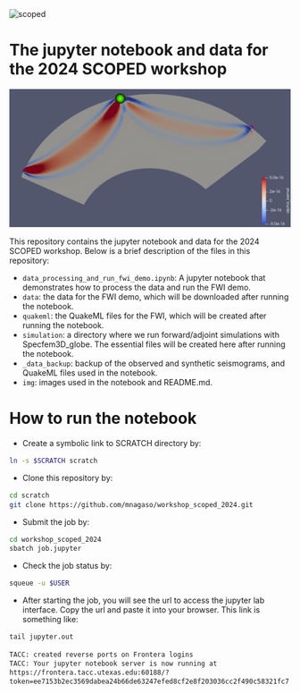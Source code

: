 <img src="https://seisscoped.org/images/scoped_logo.jpg" alt="scoped" width="50"/>

# The jupyter notebook and data for the 2024 SCOPED workshop

![kernel](img/kernel.png)

This repository contains the jupyter notebook and data for the 2024 SCOPED workshop. Below is a brief description of the files in this repository:

- `data_processing_and_run_fwi_demo.ipynb`: A jupyter notebook that demonstrates how to process the data and run the FWI demo.
- `data`: the data for the FWI demo, which will be downloaded after running the notebook.
- `quakeml`: the QuakeML files for the FWI, which will be created after running the notebook.
- `simulation`: a directory where we run forward/adjoint simulations with Specfem3D_globe. The essential files will be created here after running the notebook.
- `_data_backup`: backup of the observed and synthetic seismograms, and QuakeML files used in the notebook.
- `img`: images used in the notebook and README.md.

# How to run the notebook

- Create a symbolic link to SCRATCH directory by:
```bash
ln -s $SCRATCH scratch
```
- Clone this repository by:
```bash
cd scratch
git clone https://github.com/mnagaso/workshop_scoped_2024.git
```
- Submit the job by:
```bash
cd workshop_scoped_2024
sbatch job.jupyter
```
- Check the job status by:
```bash
squeue -u $USER
```
- After starting the job, you will see the url to access the jupyter lab interface. Copy the url and paste it into your browser.
This link is something like:
```
tail jupyter.out

TACC: created reverse ports on Frontera logins
TACC: Your jupyter notebook server is now running at https://frontera.tacc.utexas.edu:60188/?token=ee7153b2ec3569dabea24b66de63247efed8cf2e8f203036cc2f490c58321fc7
```

